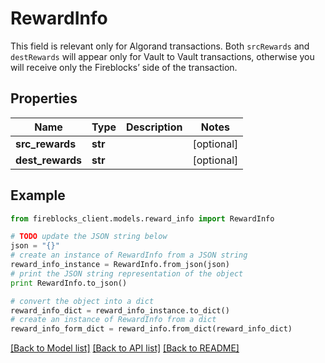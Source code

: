 # RewardInfo

This field is relevant only for Algorand transactions. Both `srcRewards` and `destRewards` will appear only for Vault to Vault transactions, otherwise you will receive only the Fireblocks’ side of the transaction.

## Properties
Name | Type | Description | Notes
------------ | ------------- | ------------- | -------------
**src_rewards** | **str** |  | [optional] 
**dest_rewards** | **str** |  | [optional] 

## Example

```python
from fireblocks_client.models.reward_info import RewardInfo

# TODO update the JSON string below
json = "{}"
# create an instance of RewardInfo from a JSON string
reward_info_instance = RewardInfo.from_json(json)
# print the JSON string representation of the object
print RewardInfo.to_json()

# convert the object into a dict
reward_info_dict = reward_info_instance.to_dict()
# create an instance of RewardInfo from a dict
reward_info_form_dict = reward_info.from_dict(reward_info_dict)
```
[[Back to Model list]](../README.md#documentation-for-models) [[Back to API list]](../README.md#documentation-for-api-endpoints) [[Back to README]](../README.md)


